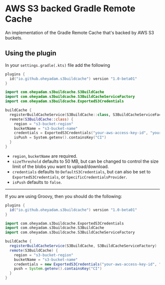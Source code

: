 # AWS S3 backed Gradle Remote Cache

An implementation of the Gradle Remote Cache that's backed by AWS S3 buckets.

## Using the plugin

In your `settings.gradle(.kts)` file add the following

```kotlin
plugins {
  id("io.github.oheyadam.s3buildcache") version "1.0-beta01"
}

import com.oheyadam.s3buildcache.S3BuildCache
import com.oheyadam.s3buildcache.S3BuildCacheServiceFactory
import com.oheyadam.s3buildcache.ExportedS3Credentials

buildCache {
  registerBuildCacheService(S3BuildCache::class, S3BuildCacheServiceFactory::class)
  remote(S3BuildCache::class) {
    region = "s3-bucket-region"
    bucketName = "s3-bucket-name"
    credentials = ExportedS3Credentials("your-aws-access-key-id", "your-aws-secret-key")
    isPush = System.getenv().containsKey("CI")
  }
}
```

- `region`, `bucketName` are required.
- `sizeThreshold` defaults to 50 MB, but can be changed to control the size limit of the blobs you want to upload/download.
- `credentials` defaults to `DefaultS3Credentials`, but can also be set to `ExportedS3Credentials`, or `SpecificCredentialsProvider`.
- `isPush` defaults to `false`.

---

If you are using Groovy, then you should do the following:

```groovy
plugins {
  id("io.github.oheyadam.s3buildcache") version "1.0-beta01"
}

import com.oheyadam.s3buildcache.ExportedS3Credentials
import com.oheyadam.s3buildcache.S3BuildCache
import com.oheyadam.s3buildcache.S3BuildCacheServiceFactory

buildCache {
  registerBuildCacheService(S3BuildCache, S3BuildCacheServiceFactory)
  remote(S3BuildCache) {
    region = "s3-bucket-region"
    bucketName = "s3-bucket-name"
    credentials = new ExportedS3Credentials("your-aws-access-key-id", "your-aws-secret-key")
    push = System.getenv().containsKey("CI")
  }
}
```
